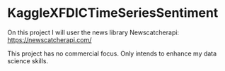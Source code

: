 # KaggleXFDICTimeSeriesSentiment



On this project I will user the news library Newscatcherapi: https://newscatcherapi.com/

This project has no commercial focus.  Only intends to enhance my data science skills.
